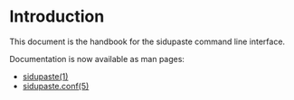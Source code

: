 # Introduction
This document is the handbook for the sidupaste command line
interface.

Documentation is now available as man pages:
- [sidupaste(1)](sidupaste.1.md)
- [sidupaste.conf(5)](sidupaste.conf.5.md)
